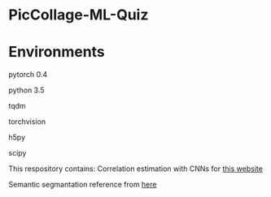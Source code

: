 # PicCollage-ML-Quiz

# Environments
pytorch 0.4

python 3.5

tqdm

torchvision

h5py

scipy

This respository contains:
  Correlation estimation with CNNs for [this website](http://guessthecorrelation.com/)
  
  Semantic segmantation reference from [here](https://github.com/juntang-zhuang/ShelfNet)
